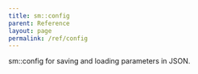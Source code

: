 ```yaml
---
title: sm::config
parent: Reference
layout: page
permalink: /ref/config
---
```

sm::config for saving and loading parameters in JSON.